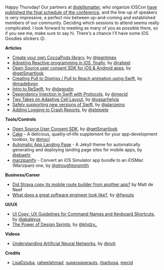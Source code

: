 Happy Thursday! Our partners at [@skillsmatter](https://twitter.com/skillsmatter), who organize iOSCon [have published the final schedule of the conference](https://skillsmatter.com/conferences/10823-ioscon-2019-the-conference-for-ios-and-swift-developers#program), and the line-up of speakers is very impressive, a perfect mix between up-and-coming and established members of our community. Deciding which sessions to attend seems really complicated. I look forward to meeting as many of you as possible there, so if you see me, make sure to say hi. There's a chance I'll have some iOS Goodies stickers 😉.

**Articles**

* [Create your own CocoaPods library](https://medium.com/flawless-app-stories/create-your-own-cocoapods-library-da589d5cd270), by [@jeantimex](https://twitter.com/jeantimex)
* [Adopting Reactive programming in iOS, finally](https://sakunlabs.com/blog/reactive_ios), by [@raheel](https://twitter.com/raheel)
* [Open Source user consent SDK for iOS & Android apps](https://www.smartlook.com/blog/open-source-user-consent-sdk-ios-android-apps-smartlook/), by [@getSmartlook](https://twitter.com/getSmartlook)
* [Creating Pull to Dismiss / Pull to Reach animation using Swift](http://exploringswift.com/creating-pull-to-dismiss-pull-to-reach-animation-using-swift/), by [@madebyon](https://twitter.com/madebyon)
* [Intro to ReSwift](https://agostini.tech/2019/03/03/intro-to-reswift/), by [@dagostin](https://twitter.com/dagostin)
* [Dependency Injection in Swift with Protocols](https://mecid.github.io/2019/03/06/dependency-injection-in-swift-with-protocols/), by [@mecid](https://twitter.com/mecid)
* [Two Takes on Adaptive Cell Layout](https://blog.alltheflow.com/two-takes-on-adaptive-cell-layout/), by [@vasarhelyia](https://twitter.com/@vasarhelyia)
* [Safely supporting new versions of Swift](https://medium.com/@alanzeino/safely-supporting-new-versions-of-swift-e722b7eb9963), by [@alanzeino](https://twitter.com/alanzeino)
* [Adding Logging to Crash Reports](https://pspdfkit.com/blog/2019/logs-for-your-crash-reports/), by [@steipete](https://twitter.com/steipete)

**Tools/Controls**

* [Open Source User Consent SDK](https://github.com/smartlook/ios-consent-sdk), by [@getSmartlook](https://twitter.com/getSmartlook)
* [Cake](https://github.com/mxcl/Cake) - A delicious, quality‑of‑life supplement for your app‑development toolbox, by [@mxcl](https://twitter.com/mxcl/)
* [Automatic App Landing Page](https://github.com/emilbaehr/automatic-app-landing-page) - A Jekyll theme for automatically generating and deploying landing page sites for mobile apps, by [@ebaehr](https://twitter.com/ebaehr/)
* [marzipanify](https://github.com/steventroughtonsmith/marzipanify) - Convert an iOS Simulator app bundle to an iOSMac (Marzipan) one, by [@stroughtonsmith](https://twitter.com/stroughtonsmith/)

**Business/Career**

* [Did Strava copy its mobile route builder from another app?](https://cyclingtips.com/2019/02/did-strava-copy-its-mobile-route-builder-from-another-app/) by Matt de Neef
* [What does a great software engineer look like?](https://medium.com/airtribe/what-does-a-great-software-engineer-look-like-27ae75eabf79), by [@fwouts](https://twitter.com/fwouts)

**UI/UX**

* [UI Copy: UX Guidelines for Command Names and Keyboard Shortcuts](https://www.nngroup.com/articles/ui-copy/), by [@akaleyux](https://twitter.com/akaleyux)
* [The Power of Design Sprints](https://blog.novoda.com/design-sprints/), by [@khdzy_](https://twitter.com/khdzy_)

**Videos**

* [Understanding Artificial Neural Networks](https://www.youtube.com/watch?v=BA_EEsPGZ8U), by [@nvh](https://twitter.com/nvh/)

**Credits**

* [LisaDziuba](https://github.com/LisaDziuba), [raheelahmad](https://github.com/raheelahmad), [superasperauts](https://github.com/superasperatus), [rbarbosa](https://github.com/rbarbosa), [mecid](https://github.com/mecid)
